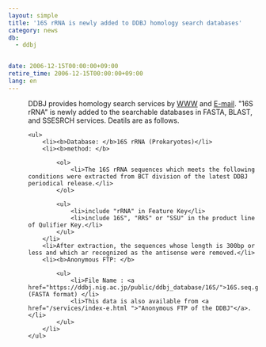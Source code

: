 ```yaml
---
layout: simple
title: '16S rRNA is newly added to DDBJ homology search databases'
category: news
db:
  - ddbj


date: 2006-12-15T00:00:00+09:00
retire_time: 2006-12-15T00:00:00+09:00
lang: en
---
```


<html>
<dd>DDBJ provides homology search services by <a href="/services-e.html">WWW</a> and <a href="othernet-e.html">E-mail</a>. "16S rRNA" is newly added to the searchable databases in FASTA, BLAST, and SSESRCH services. Deatils are as follows.

    <ul>
        <li><b>Database: </b>16S rRNA (Prokaryotes)</li>
        <li><b>method: </b>

            <ol>
                <li>The 16S rRNA sequences which meets the following conditions were extracted from BCT division of the latest DDBJ periodical release.</li>
            </ol>

            <ul>
                <li>include "rRNA" in Feature Key</li>
                <li>include 16S", "RRS" or "SSU" in the product line of Qulifier Key.</li>
            </ul>
        </li>
        <li>After extraction, the sequences whose length is 300bp or less and which ar recognized as the antisense were removed.</li>
        <li><b>Anonymous FTP: </b>

            <ul>
                <li>File Name : <a href="https://ddbj.nig.ac.jp/public/ddbj_database/16S/">16S.seq.gz</a> (FASTA format) </li>
                <li>This data is also available from <a href="/services/index-e.html ">"Anonymous FTP of the DDBJ"</a>.</li>
            </ul>
        </li>
    </ul>
</dd>
</html>
